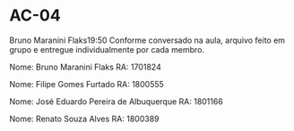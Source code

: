 # AC-04

Bruno Maranini Flaks19:50
Conforme conversado na aula, arquivo feito em grupo e entregue individualmente por cada membro.

Nome: Bruno Maranini Flaks RA: 1701824 

Nome: Filipe Gomes Furtado RA: 1800555  

Nome: José Eduardo Pereira de Albuquerque RA: 1801166 

Nome: Renato Souza Alves RA: 1800389
